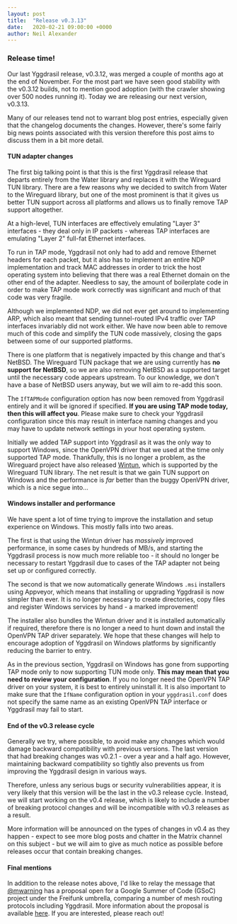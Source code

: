 ```yaml
---
layout: post
title:  "Release v0.3.13"
date:   2020-02-21 09:00:00 +0000
author: Neil Alexander
---
```


### Release time!

Our last Yggdrasil release, v0.3.12, was merged a couple of months ago at the
end of November. For the most part we have seen good stability with the v0.3.12
builds, not to mention good adoption (with the crawler showing over 500 nodes
running it). Today we are releasing our next version, v0.3.13.

Many of our releases tend not to warrant blog post entries, especially given
that the changelog documents the changes. However, there's some fairly big news
points associated with this version therefore this post aims to discuss them in
a bit more detail.

#### TUN adapter changes

The first big talking point is that this is the first Yggdrasil release that
departs entirely from the Water library and replaces it with the Wireguard TUN
library. There are a few reasons why we decided to switch from Water to the
Wireguard library, but one of the most prominent is that it gives us better TUN
support across all platforms and allows us to finally remove TAP support
altogether.

At a high-level, TUN interfaces are effectively emulating "Layer 3" interfaces -
they deal only in IP packets - whereas TAP interfaces are emulating "Layer 2"
full-fat Ethernet interfaces.

To run in TAP mode, Yggdrasil not only had to add and remove Ethernet headers
for each packet, but it also has to implement an entire NDP implementation and
track MAC addresses in order to trick the host operating system into believing
that there was a real Ethernet domain on the other end of the adapter. Needless
to say, the amount of boilerplate code in order to make TAP mode work correctly
was significant and much of that code was very fragile.

Although we implemented NDP, we did not ever get around to implementing ARP,
which also meant that sending tunnel-routed IPv4 traffic over TAP interfaces
invariably did not work either. We have now been able to remove much of this
code and simplify the TUN code massively, closing the gaps between some of our
supported platforms.

There is one platform that is negatively impacted by this change and that's
NetBSD. The Wireguard TUN package that we are using currently has **no support
for NetBSD**, so we are also removing NetBSD as a supported target until the
necessary code appears upstream. To our knowledge, we don't have a base of
NetBSD users anyway, but we will aim to re-add this soon.

The `IfTAPMode` configuration option has now been removed from Yggdrasil
entirely and it will be ignored if specified. **If you are using TAP mode today,
then this will affect you**. Please make sure to check your Yggdrasil
configuration since this may result in interface naming changes and you may have
to update network settings in your host operating system.

Initially we added TAP support into Yggdrasil as it was the only way to support
Windows, since the OpenVPN driver that we used at the time only supported TAP
mode. Thankfully, this is no longer a problem, as the Wireguard project have
also released [Wintun](https://wintun.net), which is supported by the Wireguard
TUN library. The net result is that we gain TUN support on Windows and the
performance is *far* better than the buggy OpenVPN driver, which is a nice segue
into...

#### Windows installer and performance

We have spent a lot of time trying to improve the installation and setup
experience on Windows. This mostly falls into two areas.

The first is that using the Wintun driver has *massively* improved performance,
in some cases by hundreds of MB/s, and starting the Yggdrasil process is now
much more reliable too - it should no longer be necessary to restart Yggdrasil
due to cases of the TAP adapter not being set up or configured correctly.

The second is that we now automatically generate Windows `.msi` installers using
Appveyor, which means that installing or upgrading Yggdrasil is now simpler than
ever. It is no longer necessary to create directories, copy files and register
Windows services by hand - a marked improvement!

The installer also bundles the Wintun driver and it is installed automatically
if required, therefore there is no longer a need to hunt down and install the
OpenVPN TAP driver separately. We hope that these changes will help to encourage
adoption of Yggdrasil on Windows platforms by significantly reducing the barrier
to entry.

As in the previous section, Yggdrasil on Windows has gone from supporting TAP
mode only to now supporting TUN mode only. **This may mean that you need to
review your configuration**. If you no longer need the OpenVPN TAP driver on
your system, it is best to entirely uninstall it. It is also important to make
sure that the `IfName` configuration option in your `yggdrasil.conf` does not
specify the same name as an existing OpenVPN TAP interface or Yggdrasil may fail
to start.

#### End of the v0.3 release cycle

Generally we try, where possible, to avoid make any changes which would damage
backward compatibility with previous versions. The last version that had
breaking changes was v0.2.1 - over a year and a half ago. However, maintaining
backward compatibility so tightly also prevents us from improving the Yggdrasil
design in various ways.

Therefore, unless any serious bugs or security vulnerabilities appear, it is
very likely that this version will be the last in the v0.3 release cycle.
Instead, we will start working on the v0.4 release, which is likely to include a
number of breaking protocol changes and will be incompatible with v0.3 releases
as a result.

More information will be announced on the types of changes in v0.4 as they
happen - expect to see more blog posts and chatter in the Matrix channel on this
subject - but we will aim to give as much notice as possible before releases
occur that contain breaking changes.

#### Final mentions

In addition to the release notes above, I'd like to relay the message that
[@mwarning](https://github.com/mwarning) has a proposal open for a Google Summer
of Code (GSoC) project under the Freifunk umbrella, comparing a number of mesh
routing protocols including Yggdrasil. More information about the proposal is
available [here](https://projects.freifunk.net/#/projects?project=freifunk_meshnet_protocol_evaluation&lang=en).
If you are interested, please reach out!
